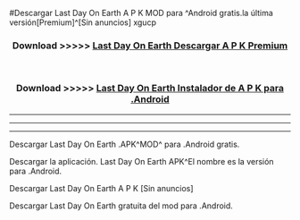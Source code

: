 #Descargar Last Day On Earth  A P K MOD para ^Android gratis.la última versión[Premium]^[Sin anuncios] xgucp



<div align="center">
<h3>Download >>>>> <a href="https://es-web.web.app/?es= Last Day On Earth ">Last Day On Earth  Descargar A P K Premium</a></h3><br>

<h3>Download >>>>> <a href="https://es-web.web.app/?es= Last Day On Earth ">Last Day On Earth  Instalador de A P K para .Android</a></h3>
</div>


----------------------------------------------------------

----------------------------------------------------------

----------------------------------------------------------

Descargar Last Day On Earth  .APK^MOD^ para .Android gratis.

Descargar la aplicación. Last Day On Earth  APK^El nombre es la versión para .Android.

Descargar Last Day On Earth  A P K [Sin anuncios]

Descargar Last Day On Earth  gratuita del mod para .Android.